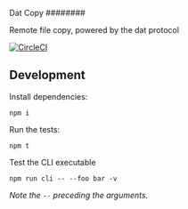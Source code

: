 Dat Copy
########

Remote file copy, powered by the dat protocol

[![CircleCI](https://circleci.com/gh/tom-james-watson/dat-cp.svg?style=svg)](https://circleci.com/gh/tom-james-watson/dat-cp)

## Development

Install dependencies:

```
npm i
```

Run the tests:

```
npm t
```

Test the CLI executable

```
npm run cli -- --foo bar -v
```

*Note the `--` preceding the arguments.*
